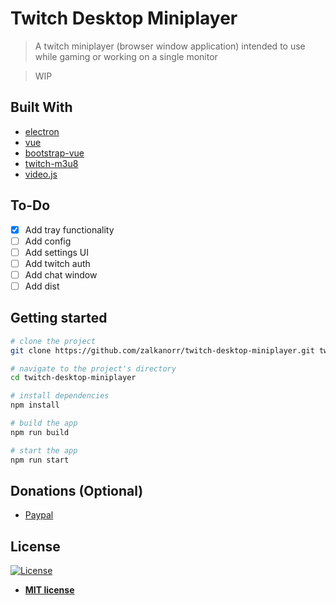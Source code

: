 # Twitch Desktop Miniplayer
> A twitch miniplayer (browser window application) intended to use while gaming or working on a single monitor

> WIP

## Built With
* [electron](https://electronjs.org/)
* [vue](https://vuejs.org/)
* [bootstrap-vue](https://bootstrap-vue.js.org/)
* [twitch-m3u8](https://github.com/woafu/twitch-m3u8)
* [video.js](https://videojs.com/)


## To-Do
- [x] Add tray functionality
- [ ] Add config
- [ ] Add settings UI
- [ ] Add twitch auth
- [ ] Add chat window
- [ ] Add dist

## Getting started
``` bash
# clone the project
git clone https://github.com/zalkanorr/twitch-desktop-miniplayer.git twitch-desktop-miniplayer

# navigate to the project's directory
cd twitch-desktop-miniplayer

# install dependencies
npm install

# build the app
npm run build

# start the app
npm run start
```

## Donations (Optional)
- [Paypal](https://www.paypal.com/cgi-bin/webscr?cmd=_s-xclick&hosted_button_id=9FU7ZY6A4G6SY&source=url)

## License

[![License](http://img.shields.io/:license-mit-blue.svg?style=flat-square)](http://badges.mit-license.org)

- **[MIT license](http://opensource.org/licenses/mit-license.php)**
